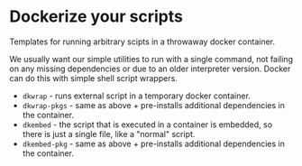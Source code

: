 # Dockerize your scripts

Templates for running arbitrary scipts in a throwaway docker container.

We usually want our simple utilities to run with a single command, not failing
on any missing dependencies or due to an older interpreter version. Docker can
do this with simple shell script wrappers.

* `dkwrap` - runs external script in a temporary docker container.
* `dkwrap-pkgs` - same as above + pre-installs additional dependencies in the
  container.
* `dkembed` - the script that is executed in a container is embedded, so there
  is just a single file, like a "normal" script.
* `dkembed-pkg` - same as above + pre-installs additional dependencies in the
  container.
